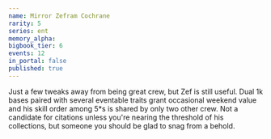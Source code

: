 ```yaml
---
name: Mirror Zefram Cochrane
rarity: 5
series: ent
memory_alpha:
bigbook_tier: 6
events: 12
in_portal: false
published: true
---
```


Just a few tweaks away from being great crew, but Zef is still useful. Dual 1k bases paired with several eventable traits grant occasional weekend value and his skill order among 5*s is shared by only two other crew. Not a candidate for citations unless you're nearing the threshold of his collections, but someone you should be glad to snag from a behold.

